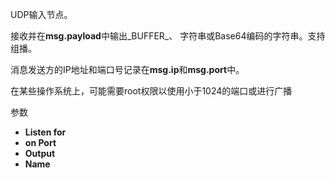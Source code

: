 UDP输入节点。

接收并在**msg.payload**中输出_BUFFER_、 字符串或Base64编码的字符串。支持组播。

消息发送方的IP地址和端口号记录在**msg.ip**和**msg.port**中。

在某些操作系统上，可能需要root权限以使用小于1024的端口或进行广播

参数

*   **Listen for**
*   **on Port**
*   **Output**
*   **Name**